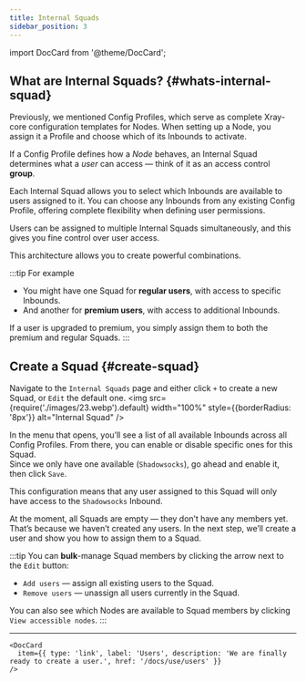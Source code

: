 ```yaml
---
title: Internal Squads
sidebar_position: 3
---
```

import DocCard from '@theme/DocCard';

## What are Internal Squads? {#whats-internal-squad}

Previously, we mentioned Config Profiles, which serve as complete Xray-core configuration templates for Nodes. When setting up a Node, you assign it a Profile and choose which of its Inbounds to activate.

If a Config Profile defines how a *Node* behaves, an Internal Squad determines what a *user* can access — think of it as an access control **group**.

Each Internal Squad allows you to select which Inbounds are available to users assigned to it. You can choose any Inbounds from any existing Config Profile, offering complete flexibility when defining user permissions.

Users can be assigned to multiple Internal Squads simultaneously, and this gives you fine control over user access.

This architecture allows you to create powerful combinations.

:::tip For example
* You might have one Squad for **regular users**, with access to specific Inbounds.
* And another for **premium users**, with access to additional Inbounds.

If a user is upgraded to premium, you simply assign them to both the premium and regular Squads.
:::

## Create a Squad {#create-squad}

Navigate to the `Internal Squads` page and either click `+` to create a new Squad, or `Edit` the default one.
<img src={require('./images/23.webp').default} width="100%" style={{borderRadius: '8px'}} alt="Internal Squad" />

In the menu that opens, you’ll see a list of all available Inbounds across all Config Profiles. From there, you can enable or disable specific ones for this Squad.  
Since we only have one available (`Shadowsocks`), go ahead and enable it, then click `Save`.

This configuration means that any user assigned to this Squad will only have access to the `Shadowsocks` Inbound.

At the moment, all Squads are empty — they don’t have any members yet.  
That’s because we haven’t created any users. In the next step, we’ll create a user and show you how to assign them to a Squad.

:::tip
You can **bulk**-manage Squad members by clicking the arrow next to the `Edit` button:
* `Add users` — assign all existing users to the Squad.
* `Remove users` — unassign all users currently in the Squad.

You can also see which Nodes are available to Squad members by clicking `View accessible nodes`.
:::

---

```mdx-code-block
<DocCard
  item={{ type: 'link', label: 'Users', description: 'We are finally ready to create a user.', href: '/docs/use/users' }}
/>
```

